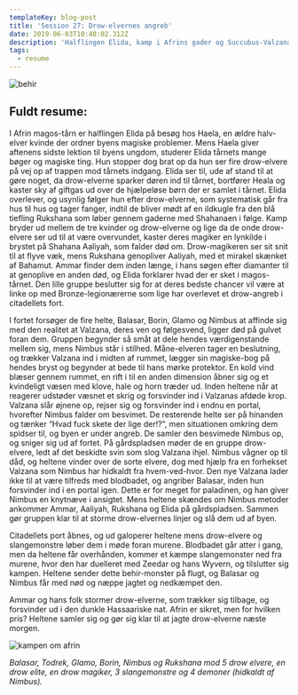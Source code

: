 ```yaml
---
templateKey: blog-post
title: 'Session 27: Drow-elvernes angreb'
date: 2019-06-03T10:40:02.312Z
description: 'Halflingen Elida, kamp i Afrins gader og Succubus-Valzana.'
tags:
  - resume
---
```



![behir](/img/behir.jpg)

## Fuldt resume:

I Afrin magos-tårn er halflingen Elida på besøg hos Haela, en ældre halv-elver kvinde der ordner byens magiske problemer. Mens Haela giver aftenens sidste lektion til byens ungdom, studerer Elida tårnets mange bøger og magiske ting. Hun stopper dog brat op da hun ser fire drow-elvere på vej op af trappen mod tårnets indgang. Elida ser til, ude af stand til at gøre noget, da drow-elverne sparker døren ind til tårnet, bortfører Heala og kaster sky af giftgas ud over de hjælpeløse børn der er samlet i tårnet. Elida overlever, og usynlig følger hun efter drow-elverne, som systematisk går fra hus til hus og tager fanger, indtil de bliver mødt af en ildkugle fra den blå tiefling Rukshana som løber gennem gaderne med Shahanaen i følge. Kamp bryder ud mellem de tre kvinder og drow-elverne og lige da de onde drow-elvere ser ud til at være overvundet, kaster deres magiker en lynkilde i brystet på Shahana Aaliyah, som falder død om. Drow-magikeren ser sit snit til at flyve væk, mens Rukshana genopliver Aaliyah, med et mirakel skænket af Bahamut. Ammar finder dem inden længe, i hans søgen efter diamanter til at genoplive en anden død, og Elida forklarer hvad der er sket i magos-tårnet. Den lille gruppe beslutter sig for at deres bedste chancer vil være at linke op med Bronze-legionærerne som lige har overlevet et drow-angreb i citadellets fort.

I fortet forsøger de fire helte, Balasar, Borin, Glamo og Nimbus at affinde sig med den realitet at Valzana, deres ven og følgesvend, ligger død på gulvet foran dem. Gruppen begynder så småt at dele hendes værdigenstande mellem sig, mens Nimbus står i stilhed. Måne-elveren tager en beslutning, og trækker Valzana ind i midten af rummet, lægger sin magiske-bog på hendes bryst og begynder at bede til hans mørke protektor. En kold vind blæser gennem rummet, en rift i til en anden dimension åbner sig og et kvindeligt væsen med klove, hale og horn træder ud. Inden heltene når at reagerer udstøder væsnet et skrig og forsvinder ind i Valzanas afdøde krop. Valzana slår øjnene op, rejser sig og forsvinder ind i endnu en portal, hvorefter Nimbus falder om besvimet. De resterende helte ser på hinanden og tænker “Hvad fuck skete der lige der!?”, men situationen omkring dem spidser til, og byen er under angreb. De samler den besvimede Nimbus op, og sniger sig ud af fortet. På gårdspladsen møder de en gruppe drow-elvere, ledt af det beskidte svin som slog Valzana ihjel. Nimbus vågner op til dåd, og heltene vinder over de sorte elvere, dog med hjælp fra en forhekset Valzana som Nimbus har hidkaldt fra hvem-ved-hvor. Den nye Valzana lader ikke til at være tilfreds med blodbadet, og angriber Balasar, inden hun forsvinder ind i en portal igen. Dette er for meget for paladinen, og han giver Nimbus en knytnæve i ansigtet. Mens heltene skændes om Nimbus metoder ankommer Ammar, Aaliyah, Rukshana og Elida på gårdspladsen. Sammen gør gruppen klar til at storme drow-elvernes linjer og slå dem ud af byen.

Citadellets port åbnes, og ud galoperer heltene mens drow-elvere og slangemonstre løber dem i møde foran murene. Blodbadet går atter i gang, men da heltene får overhånden, kommer et kæmpe slangemonster ned fra murene, hvor den har duelleret med Zeedar og hans Wyvern, og tilslutter sig kampen. Heltene sender dette behir-monster på flugt, og Balasar og Nimbus får med nød og næppe jagtet og nedkæmpet den.

Ammar og hans folk stormer drow-elverne, som trækker sig tilbage, og forsvinder ud i den dunkle Hassaariske nat. Afrin er sikret, men for hvilken pris? Heltene samler sig og gør sig klar til at jagte drow-elverne næste morgen.

![kampen om afrin](/img/kampen-om-afrin.jpg)

_Balasar, Todrek, Glamo, Borin, Nimbus og Rukshana mod 5 drow elvere, en drow elite, en drow magiker, 3 slangemonstre og 4 demoner (hidkaldt af Nimbus)._
